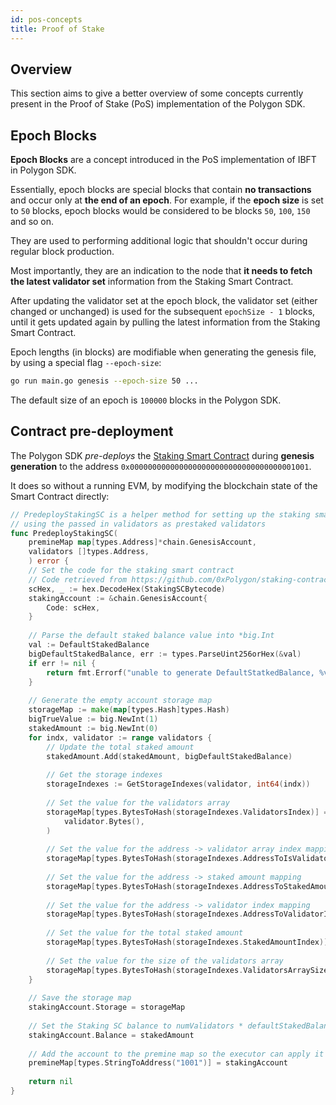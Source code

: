 ```yaml
---
id: pos-concepts
title: Proof of Stake
---
```


## Overview

This section aims to give a better overview of some concepts currently present in the Proof of Stake (PoS) implementation of 
the Polygon SDK.

## Epoch Blocks

**Epoch Blocks** are a concept introduced in the PoS implementation of IBFT in Polygon SDK.

Essentially, epoch blocks are special blocks that contain **no transactions** and occur only at **the end of an epoch**.
For example, if the **epoch size** is set to `50` blocks, epoch blocks would be considered to be blocks `50`, `100`, `150` and so on.

They are used to performing additional logic that shouldn't occur during regular block production. 

Most importantly, they are an indication to the node that **it needs to fetch the latest validator set** information
from the Staking Smart Contract. 

After updating the validator set at the epoch block, the validator set (either changed or unchanged)
is used for the subsequent `epochSize - 1` blocks, until it gets updated again by pulling the latest information from the
Staking Smart Contract.

Epoch lengths (in blocks) are modifiable when generating the genesis file, by using a special flag `--epoch-size`:
```bash
go run main.go genesis --epoch-size 50 ...
```

The default size of an epoch is `100000` blocks in the Polygon SDK.

## Contract pre-deployment

The Polygon SDK _pre-deploys_ the [Staking Smart Contract](https://github.com/0xPolygon/staking-contracts/blob/main/contracts/staking.sol)
during **genesis generation** to the address `0x0000000000000000000000000000000000001001`.

It does so without a running EVM, by modifying the blockchain state of the Smart Contract directly:
````go title="helper/staking/staking.go"
// PredeployStakingSC is a helper method for setting up the staking smart contract account,
// using the passed in validators as prestaked validators
func PredeployStakingSC(
    premineMap map[types.Address]*chain.GenesisAccount,
    validators []types.Address,
    ) error {
    // Set the code for the staking smart contract
    // Code retrieved from https://github.com/0xPolygon/staking-contracts
    scHex, _ := hex.DecodeHex(StakingSCBytecode)
    stakingAccount := &chain.GenesisAccount{
		Code: scHex,
    }
    
    // Parse the default staked balance value into *big.Int
    val := DefaultStakedBalance
    bigDefaultStakedBalance, err := types.ParseUint256orHex(&val)
    if err != nil {
        return fmt.Errorf("unable to generate DefaultStatkedBalance, %v", err)
    }
    
    // Generate the empty account storage map
    storageMap := make(map[types.Hash]types.Hash)
    bigTrueValue := big.NewInt(1)
    stakedAmount := big.NewInt(0)
    for indx, validator := range validators {
        // Update the total staked amount
        stakedAmount.Add(stakedAmount, bigDefaultStakedBalance)
        
        // Get the storage indexes
        storageIndexes := GetStorageIndexes(validator, int64(indx))
        
        // Set the value for the validators array
        storageMap[types.BytesToHash(storageIndexes.ValidatorsIndex)] = types.BytesToHash(
            validator.Bytes(),
        )
        
        // Set the value for the address -> validator array index mapping
        storageMap[types.BytesToHash(storageIndexes.AddressToIsValidatorIndex)] = types.BytesToHash(bigTrueValue.Bytes())
        
        // Set the value for the address -> staked amount mapping
        storageMap[types.BytesToHash(storageIndexes.AddressToStakedAmountIndex)] = types.StringToHash(hex.EncodeBig(bigDefaultStakedBalance))
        
        // Set the value for the address -> validator index mapping
        storageMap[types.BytesToHash(storageIndexes.AddressToValidatorIndexIndex)] = types.StringToHash(hex.EncodeUint64(uint64(indx)))
        
        // Set the value for the total staked amount
        storageMap[types.BytesToHash(storageIndexes.StakedAmountIndex)] = types.BytesToHash(stakedAmount.Bytes())
        
        // Set the value for the size of the validators array
        storageMap[types.BytesToHash(storageIndexes.ValidatorsArraySizeIndex)] = types.StringToHash(hex.EncodeUint64(uint64(indx + 1)))
	}
    
    // Save the storage map
    stakingAccount.Storage = storageMap
    
    // Set the Staking SC balance to numValidators * defaultStakedBalance
    stakingAccount.Balance = stakedAmount
    
    // Add the account to the premine map so the executor can apply it to state
    premineMap[types.StringToAddress("1001")] = stakingAccount
    
    return nil
}
````